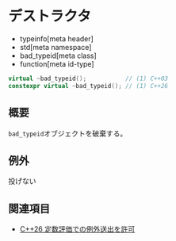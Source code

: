 # デストラクタ
* typeinfo[meta header]
* std[meta namespace]
* bad_typeid[meta class]
* function[meta id-type]

```cpp
virtual ~bad_typeid();           // (1) C++03
constexpr virtual ~bad_typeid(); // (1) C++26
```

## 概要
`bad_typeid`オブジェクトを破棄する。


## 例外
投げない


## 関連項目
- [C++26 定数評価での例外送出を許可](/lang/cpp26/allowing_exception_throwing_in_constant-evaluation.md)

